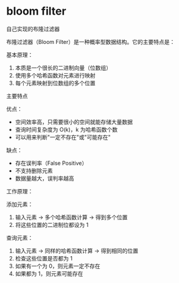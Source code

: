 # bloom filter

自己实现的布隆过滤器

布隆过滤器（Bloom Filter）是一种概率型数据结构。它的主要特点是：

基本原理：
1. 本质是一个很长的二进制向量（位数组）
2. 使用多个哈希函数对元素进行映射
3. 每个元素映射到位数组的多个位置

主要特点

优点：
- 空间效率高，只需要很小的空间就能存储大量数据
- 查询时间复杂度为 O(k)，k 为哈希函数个数
- 可以用来判断"一定不存在"或"可能存在"

缺点：
- 存在误判率（False Positive）
- 不支持删除元素
- 数据量越大，误判率越高

工作原理：

添加元素：
1. 输入元素 -> 多个哈希函数计算 -> 得到多个位置
2. 将这些位置的二进制位都设为 1

查询元素：
1. 输入元素 -> 同样的哈希函数计算 -> 得到相同的位置
2. 检查这些位置是否都为 1
3. 如果有一个为 0，则元素一定不存在
4. 如果都为 1，则元素可能存在

